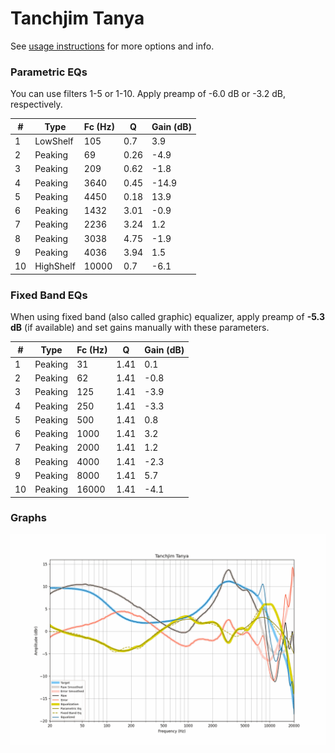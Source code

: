 # Tanchjim Tanya
See [usage instructions](https://github.com/jaakkopasanen/AutoEq#usage) for more options and info.

### Parametric EQs
You can use filters 1-5 or 1-10. Apply preamp of -6.0 dB or -3.2 dB, respectively.

|   # | Type      |   Fc (Hz) |    Q |   Gain (dB) |
|-----|-----------|-----------|------|-------------|
|   1 | LowShelf  |       105 | 0.7  |         3.9 |
|   2 | Peaking   |        69 | 0.26 |        -4.9 |
|   3 | Peaking   |       209 | 0.62 |        -1.8 |
|   4 | Peaking   |      3640 | 0.45 |       -14.9 |
|   5 | Peaking   |      4450 | 0.18 |        13.9 |
|   6 | Peaking   |      1432 | 3.01 |        -0.9 |
|   7 | Peaking   |      2236 | 3.24 |         1.2 |
|   8 | Peaking   |      3038 | 4.75 |        -1.9 |
|   9 | Peaking   |      4036 | 3.94 |         1.5 |
|  10 | HighShelf |     10000 | 0.7  |        -6.1 |

### Fixed Band EQs
When using fixed band (also called graphic) equalizer, apply preamp of **-5.3 dB** (if available) and set gains manually with these parameters.

|   # | Type    |   Fc (Hz) |    Q |   Gain (dB) |
|-----|---------|-----------|------|-------------|
|   1 | Peaking |        31 | 1.41 |         0.1 |
|   2 | Peaking |        62 | 1.41 |        -0.8 |
|   3 | Peaking |       125 | 1.41 |        -3.9 |
|   4 | Peaking |       250 | 1.41 |        -3.3 |
|   5 | Peaking |       500 | 1.41 |         0.8 |
|   6 | Peaking |      1000 | 1.41 |         3.2 |
|   7 | Peaking |      2000 | 1.41 |         1.2 |
|   8 | Peaking |      4000 | 1.41 |        -2.3 |
|   9 | Peaking |      8000 | 1.41 |         5.7 |
|  10 | Peaking |     16000 | 1.41 |        -4.1 |

### Graphs
![](./Tanchjim%20Tanya.png)
